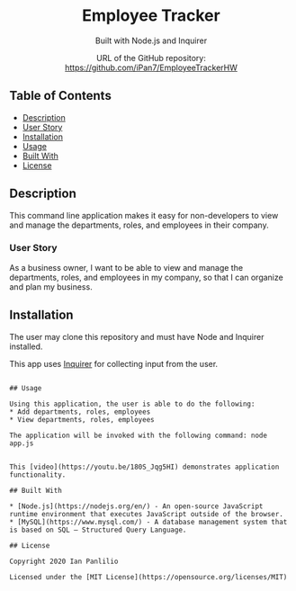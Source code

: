 <div align="center">

# Employee Tracker

Built with Node.js and Inquirer

URL of the GitHub repository: https://github.com/iPan7/EmployeeTrackerHW

</div>

## Table of Contents 

* [Description](#description)
* [User Story](#user-story)
* [Installation](#installation)
* [Usage](#usage)
* [Built With](#built-with)
* [License](#license)

## Description

This command line application makes it easy for non-developers to view and manage the departments, roles, and employees in their company.

### User Story

As a business owner, I want to be able to view and manage the departments, roles, and employees in my company, so that I can organize and plan my business.

## Installation

The user may clone this repository and must have Node and Inquirer installed. 

This app uses [Inquirer](https://www.npmjs.com/package/inquirer) for collecting input from the user.
```

## Usage

Using this application, the user is able to do the following:
* Add departments, roles, employees 
* View departments, roles, employees 

The application will be invoked with the following command: node app.js
```

```

This [video](https://youtu.be/180S_Jqg5HI) demonstrates application functionality.

## Built With

* [Node.js](https://nodejs.org/en/) - An open-source JavaScript runtime environment that executes JavaScript outside of the browser. 
* [MySQL](https://www.mysql.com/) - A database management system that is based on SQL – Structured Query Language.

## License

Copyright 2020 Ian Panlilio

Licensed under the [MIT License](https://opensource.org/licenses/MIT)

